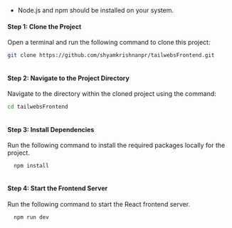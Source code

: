 - Node.js and npm should be installed on your system.


#### Step 1: Clone the Project

Open a terminal and run the following command to clone this project:
```bash
git clone https://github.com/shyamkrishnanpr/tailwebsFrontend.git
 
```
#### Step 2: Navigate to the Project Directory

Navigate to the  directory within the cloned project using the command:
```bash
cd tailwebsFrontend
 
```
#### Step 3: Install Dependencies

Run the following command to install the required packages locally for the project.
```bash
  npm install
 
```

#### Step 4: Start the Frontend Server

Run the following command to start the React frontend server.

```bash
  npm run dev
 
```
